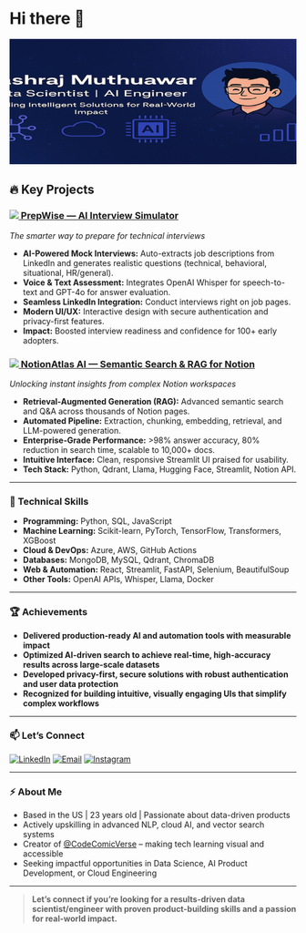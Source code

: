 # Hi there 👋  
<p align="center">
  <img src="My.png" alt="Yashraj Muthyapwar Banner" style="max-width:100%;height:220px;object-fit:cover;" />
</p>

## 🔥 Key Projects

### [<img src="https://img.shields.io/badge/-Chrome%20Extension-grey?style=flat-square&logo=google-chrome" height="18"/> PrepWise — AI Interview Simulator](https://chromewebstore.google.com/detail/nhdmfoekhhmamoidnappbckcjlbojnke?utm_source=item-share-cb)  
*The smarter way to prepare for technical interviews*
- **AI-Powered Mock Interviews:** Auto-extracts job descriptions from LinkedIn and generates realistic questions (technical, behavioral, situational, HR/general).
- **Voice & Text Assessment:** Integrates OpenAI Whisper for speech-to-text and GPT-4o for answer evaluation.
- **Seamless LinkedIn Integration:** Conduct interviews right on job pages.
- **Modern UI/UX:** Interactive design with secure authentication and privacy-first features.
- **Impact:** Boosted interview readiness and confidence for 100+ early adopters.

### [<img src="https://img.shields.io/badge/-Streamlit%20App-FC466B?style=flat-square&logo=streamlit&logoColor=white" height="18"/> NotionAtlas AI — Semantic Search & RAG for Notion](https://notionatlas.streamlit.app/)  
*Unlocking instant insights from complex Notion workspaces*
- **Retrieval-Augmented Generation (RAG):** Advanced semantic search and Q&A across thousands of Notion pages.
- **Automated Pipeline:** Extraction, chunking, embedding, retrieval, and LLM-powered generation.
- **Enterprise-Grade Performance:** >98% answer accuracy, 80% reduction in search time, scalable to 10,000+ docs.
- **Intuitive Interface:** Clean, responsive Streamlit UI praised for usability.
- **Tech Stack:** Python, Qdrant, Llama, Hugging Face, Streamlit, Notion API.

---

### 💼 Technical Skills

- **Programming:** Python, SQL, JavaScript
- **Machine Learning:** Scikit-learn, PyTorch, TensorFlow, Transformers, XGBoost
- **Cloud & DevOps:** Azure, AWS, GitHub Actions
- **Databases:** MongoDB, MySQL, Qdrant, ChromaDB
- **Web & Automation:** React, Streamlit, FastAPI, Selenium, BeautifulSoup
- **Other Tools:** OpenAI APIs, Whisper, Llama, Docker

---

### 🏆 Achievements

- **Delivered production-ready AI and automation tools with measurable impact**
- **Optimized AI-driven search to achieve real-time, high-accuracy results across large-scale datasets**
- **Developed privacy-first, secure solutions with robust authentication and user data protection**
- **Recognized for building intuitive, visually engaging UIs that simplify complex workflows**

---

### 📫 Let’s Connect

[![LinkedIn](https://img.shields.io/badge/LinkedIn-blue?style=flat&logo=linkedin)](https://www.linkedin.com/in/yashraj-muthyapwar/)
[![Email](https://img.shields.io/badge/Email-D14836?style=flat&logo=gmail&logoColor=white)](mailto:muthyapwaryashraj@gmail.com)
[![Instagram](https://img.shields.io/badge/Instagram-E4405F?style=flat&logo=instagram&logoColor=white)](https://instagram.com/CodeComicVerse)

---

### ⚡ About Me

- Based in the US | 23 years old | Passionate about data-driven products
- Actively upskilling in advanced NLP, cloud AI, and vector search systems
- Creator of [@CodeComicVerse](https://instagram.com/CodeComicVerse) – making tech learning visual and accessible
- Seeking impactful opportunities in Data Science, AI Product Development, or Cloud Engineering

---

> **Let’s connect if you’re looking for a results-driven data scientist/engineer with proven product-building skills and a passion for real-world impact.**

